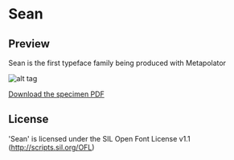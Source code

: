 Sean
====


## Preview

Sean is the first typeface family being produced with Metapolator

![alt tag](https://raw.githubusercontent.com/metapolator/sean/325e84da9f1dc7b098bcbaa05c8edc651013f73e/sean.png)

[Download the specimen PDF](https://github.com/metapolator/sean/blob/17b3ae86011d6db1698e5a0b04bb8a251c54068c/sean.pdf)


## License

'Sean' is licensed under the SIL Open Font License v1.1 (<http://scripts.sil.org/OFL>)
